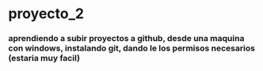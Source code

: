 # proyecto_2
### aprendiendo a subir proyectos a github, desde una maquina con windows, instalando git, dando le los permisos necesarios (estaria muy facil)